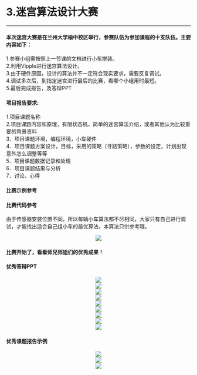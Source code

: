 # 3.迷宫算法设计大赛

---

#### 本次迷宫大赛是在兰州大学榆中校区举行，参赛队伍为参加课程的十支队伍。主要内容如下：

1.参赛小组需按照上一节课的文档进行小车拼装。<br>
2.利用Vipple进行迷宫算法设计。<br>
3.由于硬件原因，设计的算法并不一定符合现实要求，需要反复调试。<br>
4.调试多次后，到指定迷宫进行最后的比赛，看哪个小组用时最短。<br>
5.最后完成报告，及答辩PPT<br>

#### 项目报告要求:
1.项目课题名称<br>
2.项目课题内容和原理，有限状态机，简单的迷宫算法介绍，或者其他认为比较重要的背景资料<br>
3．项目课题环境，编程环境，小车硬件<br>
4．项目课题方案设计，目标，采用的策略（寻路策略），参数的设定，计划出现意外怎么调整等等<br>
5．项目课题数据记录和处理<br>
6．项目课题结果与分析<br>
7．讨论、心得<br>

#### 比赛示例参考

#### 比赛代码参考
由于传感器安装位置不同，所以每辆小车算法都不尽相同，大家只有自己进行调试，才能找出适合自己组小车的最优算法，本算法只供参考哦。
<center><img src="/assets/robot.png"/></center>

#### 比赛开始了，看看师兄师姐们的优秀成果！

#### 优秀答辩PPT
<center><img src="/assets/f1.png"/></center>
<center><img src="/assets/f2.png"/></center>
<center><img src="/assets/f3.png"/></center>
<center><img src="/assets/f4.png"/></center>
<center><img src="/assets/f5.png"/></center>
<center><img src="/assets/f6.png"/></center>
<center><img src="/assets/f7.png"/></center>
<center><img src="/assets/f8.png"/></center>
<center><img src="/assets/f9.png"/></center>

#### 优秀课题报告示例
<center><img src="/assets/f10.png"/></center>
<center><img src="/assets/f11.png"/></center>
<center><img src="/assets/f12.png"/></center>

